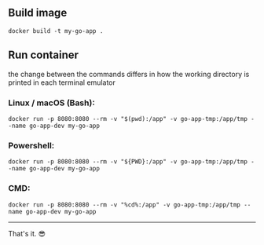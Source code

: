 ## Build image

```
docker build -t my-go-app .
```

## Run container

the change between the commands differs in how the working directory is printed in each terminal emulator

### Linux / macOS (Bash):

```
docker run -p 8080:8080 --rm -v "$(pwd):/app" -v go-app-tmp:/app/tmp --name go-app-dev my-go-app
```

### Powershell:

```
docker run -p 8080:8080 --rm -v "${PWD}:/app" -v go-app-tmp:/app/tmp --name go-app-dev my-go-app
```

### CMD:

```
docker run -p 8080:8080 --rm -v "%cd%:/app" -v go-app-tmp:/app/tmp --name go-app-dev my-go-app
```

---

That's it. 😎
